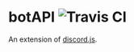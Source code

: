 # botAPI ![Travis CI](https://img.shields.io/travis/winneon/botapi.svg)

An extension of [discord.js](https://github.com/hydrabolt/discord.js).
